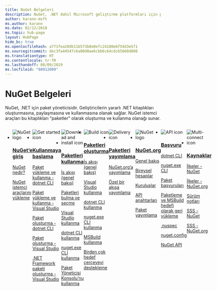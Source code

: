 ```yaml
---
title: NuGet Belgeleri
description: NuGet, .NET dahil Microsoft geliştirme platformları için paket yöneticisidir. NuGet istemci araçları paket oluşturma ve kullanma olanağı sunar.
author: karann-msft
ms.author: karann
ms.date: 02/12/2018
ms.topic: hub-page
layout: HubPage
hide_bc: true
ms.openlocfilehash: a771fea20db11b573b8e0efc24180e6f54d3e571
ms.sourcegitcommit: dec3fa44547c6a00d0ae6cbb6c64cdc65660d808
ms.translationtype: HT
ms.contentlocale: tr-TR
ms.lasthandoff: 08/09/2019
ms.locfileid: "68912609"
---
```

<div id="main" class="v2">
    <div class="container">
        <h1>NuGet Belgeleri</h1>
        <p>NuGet, .NET için paket yöneticisidir. Geliştiricilerin yararlı .NET kitaplıkları oluşturmasına, paylaşmasına ve kullanmasına olanak sağlar. NuGet istemci araçları bu kitaplıkları "paketler" olarak oluşturma ve kullanma olanağı sunar.</p> 

<ul id="index1" class="cardsF panelContent singlePanelContent cols cols4" style="float: left; display: flex!important;">
    <li>
        <div class="cardSize">
            <div class="cardPadding">
                <div class="card">
                    <div class="cardImageOuter">
                        <div class="cardImage">
                            <img src="https://docs.microsoft.com/media/logos/logo_nuget.svg" alt="NuGet logo" />
                        </div>
                    </div>
                    <div class="cardText">
                        <h3><a href="what-is-nuget.md">NuGet’e giriş</a></h3>
                        <p>
                            <a href="what-is-nuget.md">NuGet nedir?</a>
                        </p>
                        <p>
                            <a href="install-nuget-client-tools.md">NuGet istemci araçlarını yükleme</a>
                        </p>
                    </div>
                </div>
            </div>
        </div>
    </li>
    <li>
        <div class="cardSize">
            <div class="cardPadding">
                <div class="card">
                    <div class="cardImageOuter">
                        <div class="cardImage">
                            <img src="https://docs.microsoft.com/media/common/i_get-started.svg" alt="Get started icon" />
                        </div>
                    </div>
                    <div class="cardText">
                        <h3><a href="install-nuget-client-tools.md">Kullanmaya başlama</a></h3>
                        <p>
                            <a href="quickstart/install-and-use-a-package-using-the-dotnet-cli.md">Paket yükleme ve kullanma - dotnet CLI</a>
                        </p>
                        <p>
                            <a href="quickstart/install-and-use-a-package-in-visual-studio.md">Paket yükleme ve kullanma - Visual Studio</a>
                        </p>
                        <p>
                            <a href="quickstart/create-and-publish-a-package-using-the-dotnet-cli.md">Paket oluşturma - dotnet CLI</a>
                        </p>
                        <p>
                            <a href="quickstart/create-and-publish-a-package-using-visual-studio.md">Paket oluşturma - Visual Studio</a>
                        </p>
                        <p>
                            <a href="quickstart/create-and-publish-a-package-using-visual-studio-net-framework.md">.NET Framework paketi oluşturma - Visual Studio</a>
                        </p>
                    </div>
                </div>
            </div>
        </div>
    </li>
    <li>
        <div class="cardSize">
            <div class="cardPadding">
                <div class="card">
                    <div class="cardImageOuter">
                        <div class="cardImage">
                            <img src="https://docs.microsoft.com//media/common/i_download-install.svg" alt="Download and install icon" />
                        </div>
                    </div>
                    <div class="cardText">
                        <h3><a href="consume-packages/overview-and-workflow.md">Paketleri kullanma</a></h3>
                        <p>
                            <a href="consume-packages/overview-and-workflow.md">İş akışı (genel bakış)</a>
                        </p>
                        <p>
                            <a href="consume-packages/finding-and-choosing-packages.md">Paketleri bulma ve seçme</a>
                        </p>
                        <p>
                            <a href="consume-packages/install-use-packages-visual-studio.md">Visual Studio kullanma</a>
                        </p>
                        <p>
                            <a href="consume-packages/install-use-packages-dotnet-cli.md">dotnet CLI kullanma</a>
                        </p>
                        <p>
                            <a href="consume-packages/install-use-packages-nuget-cli.md">nuget.exe CLI kullanma</a>
                        </p>
                        <p>
                            <a href="consume-packages/install-use-packages-powershell.md">Paket Yöneticisi Konsolu’nu kullanma</a>
                        </p>
                    </div>
                </div>
            </div>
        </div>
    </li>
    <li>
        <div class="cardSize">
            <div class="cardPadding">
                <div class="card">
                    <div class="cardImageOuter">
                        <div class="cardImage">
                            <img src="https://docs.microsoft.com/media/common/i_build.svg" alt="Build icon" />
                        </div>
                    </div>
                    <div class="cardText">
                        <h3><a href="create-packages/overview-and-workflow.md">Paketleri oluşturma</a></h3>
                        <p>
                            <a href="create-packages/overview-and-workflow.md">İş akışı (genel bakış)</a>
                        </p>
                        <p>
                            <a href="quickstart/create-and-publish-a-package-using-visual-studio.md">Visual Studio kullanma</a>
                        </p>
                        <p>
                            <a href="create-packages/creating-a-package-dotnet-cli.md">dotnet CLI kullanma</a>
                        </p>
                        <p>
                            <a href="create-packages/creating-a-package.md">nuget.exe CLI kullanma</a>
                        </p>
                        <p>
                            <a href="create-packages/creating-a-package-msbuild.md">MSBuild kullanma</a>
                        </p>
                        <p>
                            <a href="create-packages/multiple-target-frameworks-project-file.md">Birden çok hedef çerçeveyi destekleme</a>
                        </p>
                    </div>
                </div>
            </div>
        </div>
    </li>
        <li>
        <div class="cardSize">
            <div class="cardPadding">
                <div class="card">
                    <div class="cardImageOuter">
                        <div class="cardImage">
                            <img src="https://docs.microsoft.com/media/common/i_delivery.svg" alt="Delivery icon" />
                        </div>
                    </div>
                    <div class="cardText">
                        <h3><a href="nuget-org/publish-a-package.md">Paketleri yayımlama</a></h3>
                        <p>
                            <a href="nuget-org/publish-a-package.md">NuGet.org’a yayımlama</a>
                        </p>
                        <p>
                            <a href="hosting-packages/overview.md">Özel bir akışa yayımlama</a>
                        </p>
                    </div>
                </div>
            </div>
        </div>
    </li>
    <li>
        <div class="cardSize">
            <div class="cardPadding">
                <div class="card">
                    <div class="cardImageOuter">
                        <div class="cardImage">
                            <img src="https://docs.microsoft.com/media/logos/logo_nuget.svg" alt="NuGet logo" />
                        </div>
                    </div>
                    <div class="cardText">
                        <h3><a href="nuget-org/overview-nuget-org.md">NuGet.org</a></h3>
                        <p>
                            <a href="nuget-org/overview-nuget-org.md">Genel bakış</a>
                        </p>
                        <p>
                            <a href="nuget-org/individual-accounts.md">Bireysel hesaplar</a>
                        </p>
                        <p>
                            <a href="nuget-org/organizations-on-nuget-org.md">Kuruluşlar</a>
                        </p>
                        <p>
                            <a href="nuget-org/scoped-api-keys.md">API anahtarları</a>
                        </p>
                        <p>
                            <a href="nuget-org/publish-a-package.md">Paket yayımlama</a>
                        </p>
                    </div>
                </div>
            </div>
        </div>
    </li>
        <li>
        <div class="cardSize">
            <div class="cardPadding">
                <div class="card">
                    <div class="cardImageOuter">
                        <div class="cardImage">
                            <img src="https://docs.microsoft.com/media/common/i_reference.svg" alt="API icon" />
                        </div>
                    </div>
                    <div class="cardText">
                        <h3><a href="reference/nuspec.md">Başvuru</a></h3>
                        <p>
                            <a href="reference/dotnet-commands.md">dotnet CLI</a>
                        </p>
                        <p>
                            <a href="reference/nuget-exe-cli-reference.md">nuget.exe CLI</a>
                        <p>
                            <a href="consume-packages/package-references-in-project-files.md">Paket başvuruları</a>
                        </p>
                        <p>
                            <a href="reference/msbuild-targets.md">Paketleme ve MSBuild hedefi olarak geri yükleme</a>
                        </p>
                        <p>
                            <a href="reference/nuspec.md">.nuspec</a>
                        </p>
                        <p>
                            <a href="reference/nuget-config-file.md">nuget.config</a>
                        </p>
                        <p>
                            <a href="api/overview.md">NuGet API</a>
                        </p>
                    </div>
                </div>
            </div>
        </div>
    </li>
    <li>
        <div class="cardSize">
            <div class="cardPadding">
                <div class="card">
                    <div class="cardImageOuter">
                        <div class="cardImage">
                            <img src="https://docs.microsoft.com//media/common/i_multi-connect.svg" alt="Multi-connect icon" />
                        </div>
                    </div>
                    <div class="cardText">
                        <h3><a href="policies/governance.md">Kaynaklar</a></h3>
                        <p>
                            <a href="policies/governance.md">İlkeler - NuGet</a>
                        </p>
                        <p>
                            <a href="nuget-org/policies/data-requests.md">İlkeler - NuGet.org</a>
                        </p>
                        <p>
                            <a href="release-notes/known-issues.md">Sürüm notları</a>
                        </p>
                        <p>
                            <a href="faqs/nuget-faq.md">SSS - NuGet</a>
                        </p>
                        <p>
                            <a href="nuget-org/nuget-org-faq.md">SSS - NuGet.org</a>
                        </p>
                    </div>
                </div>
            </div>
        </div>
    </li>
</ul>
    </div>
</div>
